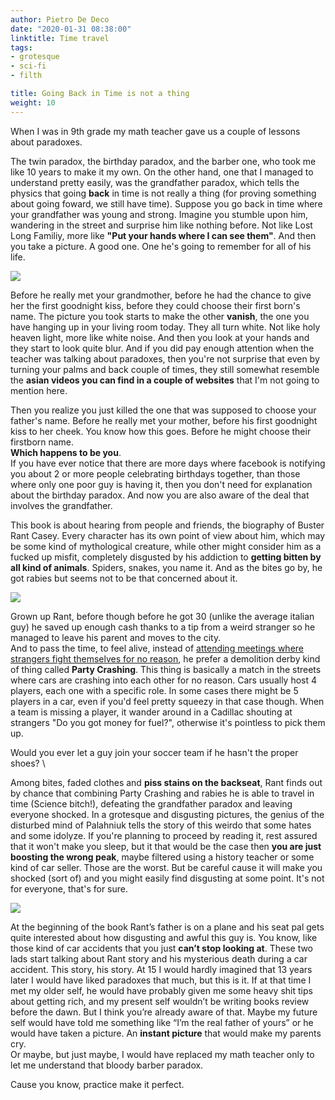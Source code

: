 ```yaml
---
author: Pietro De Deco
date: "2020-01-31 08:38:00"
linktitle: Time travel
tags:
- grotesque
- sci-fi
- filth

title: Going Back in Time is not a thing
weight: 10
---
```

When I was in 9th grade my math teacher gave us a couple of lessons about paradoxes. 
<!--more-->

The twin paradox, the birthday paradox, and the barber one, who took me like 10 years to make it my own. On the other hand, one that I managed to understand pretty easily, was the grandfather paradox, which tells the physics that going **back** in time is not really a thing (for proving something about going foward, we still have time). Suppose you go back  in time where your grandfather was young and strong. Imagine you stumble upon him, wandering in the street and surprise him like nothing before. Not like Lost Long Familiy, more like **"Put your hands where I can see them"**. And then you take a picture. A good one. One he's going to remember for all of his life. 

![](/img/rant.jpg)

Before he really met your grandmother, before he had the chance to give her the first goodnight kiss, before they could choose their first born's name. The picture you took starts to make the other **vanish**, the one you have hanging up in your living room today. They all turn white. Not like holy heaven light, more like white noise. And then you look at your hands and they start to look quite blur. And if you did pay enough attention when the teacher was talking about paradoxes, then you're not surprise that even by turning your palms and back couple of times, they still somewhat resemble the **asian videos you can find in a couple of websites** that I'm not going to mention here.

Then you realize you just killed the one that was supposed to choose your father's name. Before he really met your mother, before his first goodnight kiss to her cheek. You know how this goes. Before he might choose their firstborn name.\
**Which happens to be you**.
\
If you have ever notice that there are more days where facebook is notifying you about 2 or more people celebrating birthdays together, than those where only one poor guy is having it, then you don't need for explanation about the birthday paradox. And now you are also aware of the deal that involves the grandfather.

This book is about hearing from people and friends, the biography of Buster Rant Casey. Every character has its own point of view about him, which may be some kind of mythological creature, while other might consider him as a fucked up misfit, completely disgusted by his addiction to **getting bitten by all kind of animals**. Spiders, snakes, you name it. And as the bites go by, he got rabies but seems not to be that concerned about it.

![](/img/partycrashing2.jpg)

Grown up Rant, before though before he got 30 (unlike the average italian guy) he saved up enough cash thanks to a tip from a weird stranger so he managed to leave his parent and moves to the city.
\
And to pass the time, to feel alive, instead of  [attending meetings where strangers fight themselves for no reason](https://www.goodreads.com/book/show/36236124-fight-club?from_search=true&qid=SIZddwGWH7&rank=1), he prefer a demolition derby kind of thing called **Party Crashing**.
This thing is basically a match in the streets where cars are crashing into each other for no reason. Cars usually host 4 players, each one with a specific role. In some cases there might be 5 players in a car, even if you'd feel pretty squeezy in that case though. When a team is missing a player, it wander around in a Cadillac shouting at strangers "Do you got money for fuel?", otherwise it's pointless to pick them up.

Would you ever let a guy join your soccer team if he hasn't the proper shoes? \

Among bites, faded clothes and **piss stains on the backseat**, Rant finds out by chance that combining Party Crashing and rabies he is able to travel in time (Science bitch!), defeating the grandfather paradox and leaving everyone shocked. In a grotesque and disgusting pictures, the genius of the disturbed mind of Palahniuk tells the story of this weirdo that some hates and some idolyze. If you're planning to proceed by reading it, rest assured that it won't make you sleep, but it that would be the case then **you are just boosting the wrong peak**, maybe filtered using a history teacher or some kind of car seller. Those are the worst. But be careful cause it will make you shocked (sort of) and you might easily find disgusting at some point. It's not for everyone, that's for sure.

![](/img/partycrashing.jpg)

At the beginning of the book Rant’s father is on a plane and his seat pal gets quite interested about how disgusting and awful this guy is. You know, like those kind of car accidents that you just **can’t stop looking at**. These two lads start talking about Rant story and his mysterious death during a car accident. This story, his story. At 15 I would hardly imagined that 13 years later I would have liked paradoxes that much, but this is it. If at that time I met my older self, he would have probably given me some heavy shit tips about getting rich, and my present self wouldn’t be writing books review before the dawn. But I think you’re already aware of that. Maybe my future self would have told me something like “I’m the real father of yours” or he would have taken a picture. An **instant picture** that would make my parents cry. \
Or maybe, but just maybe, I would have replaced my math teacher only to let me understand that bloody barber paradox.

Cause you know, practice make it perfect. 
